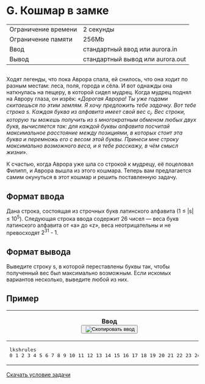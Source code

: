 <div class="problem__statement text" data-bem="{&quot;problem__statement&quot;:{}}">
<div class="problem-statement">
   <div class="header">
      <h1 class="title">G. Кошмар в замке</h1>
      <table>
         <tbody><tr class="time-limit">
            <td class="property-title">Ограничение времени</td>
            <td>2&nbsp;секунды</td>
         </tr>
         <tr class="memory-limit">
            <td class="property-title">Ограничение памяти</td>
            <td>256Mb</td>
         </tr>
         <tr class="input-file">
            <td class="property-title">Ввод</td>
            <td colspan="1">стандартный ввод или aurora.in</td>
         </tr>
         <tr class="output-file">
            <td class="property-title">Вывод</td>
            <td colspan="1">стандартный вывод или aurora.out</td>
         </tr>
      </tbody></table>
   </div>
   <h2></h2>
   <div class="legend"><span style="">
         <p>Ходят легенды, что пока Аврора спала, ей снилось, что она ходит по разным местам: леса, поля, города и сёла. И вот однажды
            она наткнулась на пещеру, в которой сидел мудрец. Когда мудрец поднял на Аврору глаза, он изрёк: «<span style="font-style:italic;">Дорогая Аврора! Ты уже годами скитаешься по этим землям. Я хочу предложить тебе задачку. Вот тебе строка <span class="tex-math-text">s</span>. Каждая буква из алфавита имеет свой вес <span class="tex-math-text">c<sub>i</sub></span>. Вес строки, которую ты можешь получить из <span class="tex-math-text">s</span> многократным обменом любых двух букв, вычисляется так: для каждой буквы алфавита посчитай максимальное расстояние между позициями,
               в которых стоит эта буква и перемножь его с весом этой буквы. Принеси мне строку максимально возможного веса, и я тебе расскажу,
               в чём смысл жизни</span>». 
         </p></span><p>К счастью, когда Аврора уже шла со строкой к мудрецу, её поцеловал Филипп, и Аврора вышла из этого кошмара. Теперь вам предлагается
         самим окунуться в этот кошмар и решить поставленную задачу.
      </p>
   </div>
   <h2>Формат ввода</h2>
   <div class="input-specification"><span style="">
         <p>Дана строка, состоящая из строчных букв латинского алфавита <span class="tex-math-text">(1 ≤ |s| ≤ 10<sup>5</sup>)</span>. Следующая строка ввода содержит 26 чисел&nbsp;— веса букв латинского алфавита от «a» до «z», веса неотрицательны и не превосходят <span class="tex-math-text">2<sup>31</sup> - 1</span>.
         </p></span></div>
   <h2>Формат вывода</h2>
   <div class="output-specification"><span style="">
         <p>Выведите строку <span class="tex-math-text">s</span>, в которой переставлены буквы так, чтобы полученный вес был максимально возможным. Если искомых вариантов несколько, выведите
            любой из них.
         </p></span></div>
   <h2>Пример</h2>
   <table class="sample-tests">
      <thead>
         <tr>
            <th>Ввод<div class="problem__copy-sample"><button class="button button_theme_pseudo button_size_s button_only-icon_yes problem__copy-button problem__copy-button_type_input i-bem" data-bem="{&quot;button&quot;:{}}" role="button" type="button" title="Скопировать ввод"><span class="button__text">&nbsp;<img class="image button__icon button__icon_role_copy" src="//yastatic.net/lego/_/La6qi18Z8LwgnZdsAr1qy1GwCwo.gif" alt="Скопировать ввод"></span></button></div></th>
            <th>Вывод<div class="problem__copy-sample"><button class="button button_theme_pseudo button_size_s button_only-icon_yes problem__copy-button problem__copy-button_type_output i-bem" data-bem="{&quot;button&quot;:{}}" role="button" type="button" title="Скопировать вывод"><span class="button__text">&nbsp;<img class="image button__icon button__icon_role_copy" src="//yastatic.net/lego/_/La6qi18Z8LwgnZdsAr1qy1GwCwo.gif" alt="Скопировать вывод"></span></button></div></th>
         </tr>
      </thead>
      <tbody>
         <tr>
            <td><pre>lkshrules
0 1 2 3 4 5 6 7 8 9 10 11 12 13 14 15 16 17 18 19 20 21 22 23 24 25
</pre></td>
            <td><pre>slkhruels
</pre></td>
         </tr>
      </tbody>
   </table>
</div><a class="link link_theme_download inline-block" href="/contest/35179/download/G/" target="_blank">Скачать условие задачи</a></div>